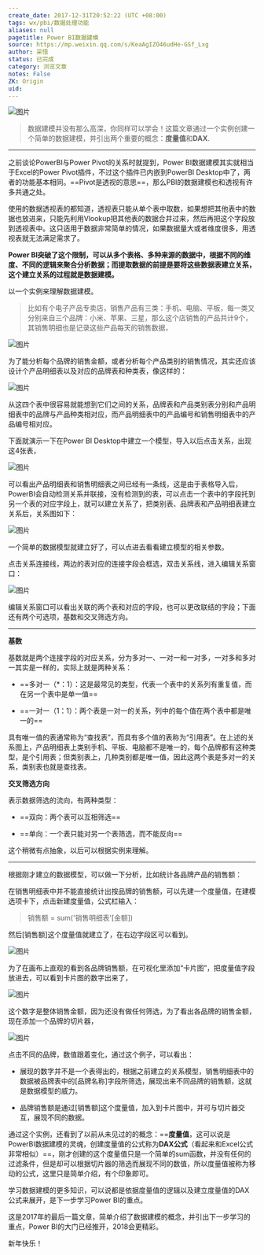 ```yaml
---
create_date: 2017-12-31T20:52:22 (UTC +08:00)
tags: wx/pbi/数据处理功能 
aliases: null
pagetitle: Power BI数据建模
source: https://mp.weixin.qq.com/s/KeaAgIZO46udHe-GSf_Lxg
author: 采悟
status: 已完成
category: 浏览文章 
notes: False
ZK: Origin
uid: 
---
```


![图片](https://mmbiz.qpic.cn/mmbiz_png/aHEbZtANQJN2LAX1DpRicGH8mmnRvuERyjEV3H3PoIyb7zvVc2G8zbbg64ibjicF6NmrYHHpPMCVREU5RSibST968A/640?wx_fmt=png&wxfrom=5&wx_lazy=1&wx_co=1)

> 数据建模并没有那么高深，你同样可以学会！这篇文章通过一个实例创建一个简单的数据建模，并引出两个重要的概念：**度量值**和**DAX**.

___

之前谈论PowerBI与Power Pivot的关系时就提到，Power BI数据建模其实就相当于Excel的Power Pivot插件，不过这个插件已内嵌到PowerBI Desktop中了，两者的功能基本相同。==Pivot是透视的意思==，那么PBI的数据建模也和透视有许多共通之处。  

使用的数据透视表的都知道，透视表只能从单个表中取数，如果想把其他表中的数据也放进来，只能先利用Vlookup把其他表的数据合并过来，然后再把这个字段放到透视表中。这只适用于数据非常简单的情况，如果数据量大或者维度很多，用透视表就无法满足需求了。

**Power BI突破了这个限制，可以从多个表格、多种来源的数据中，根据不同的维度、不同的逻辑来聚合分析数据；而提取数据的前提是要将这些数据表建立关系，这个建立关系的过程就是数据建模。**

以一个实例来理解数据建模。

> 比如有个电子产品专卖店，销售产品有三类：手机、电脑、平板，每一类又分别来自三个品牌：小米、苹果、三星，那么这个店销售的产品共计9个，其销售明细也是记录这些产品每天的销售数据，

![图片](https://mmbiz.qpic.cn/mmbiz_png/aHEbZtANQJN2LAX1DpRicGH8mmnRvuERyice3DSAI9Dh8tYmKSWNibu56LZ5Wvk1RQPBSD6XaSZY0g7yv0uQGVDpg/640?wx_fmt=png&wxfrom=5&wx_lazy=1&wx_co=1)

为了能分析每个品牌的销售金额，或者分析每个产品类别的销售情况，其实还应该设计个产品明细表以及对应的品牌表和种类表，像这样的：

![图片](https://mmbiz.qpic.cn/mmbiz_png/aHEbZtANQJN2LAX1DpRicGH8mmnRvuERyvRoq5C9eBbZmD91qiby8g5NLq7xWC37icGNziawicIaqoQcx5kiceqzQY5g/640?wx_fmt=png&wxfrom=5&wx_lazy=1&wx_co=1)

从这四个表中很容易就能想到它们之间的关系，品牌表和产品类别表分别和产品明细表中的品牌与产品种类相对应，而产品明细表中的产品编号和销售明细表中的产品编号相对应。

下面就演示一下在Power BI Desktop中建立一个模型，导入以后点击关系，出现这4张表，

![图片](https://mmbiz.qpic.cn/mmbiz_png/aHEbZtANQJN2LAX1DpRicGH8mmnRvuERyqFzcYiaicy6EDxVUANoia4agib2DE9yFjEto3Kvms041UialwHEg3JuZzYQ/640?wx_fmt=png&wxfrom=5&wx_lazy=1&wx_co=1)

可以看出产品明细表和销售明细表之间已经有一条线，这是由于表格导入后，PowerBI会自动检测关系并联接，没有检测到的表，可以点击一个表中的字段托到另一个表的对应字段上，就可以建立关系了，把类别表、品牌表和产品明细表建立关系后，关系图如下：

![图片](https://mmbiz.qpic.cn/mmbiz_png/aHEbZtANQJN2LAX1DpRicGH8mmnRvuERy58moZK2YJOueXt3ducqT0Z70SstRES4hW47vcQyv0Y0QSTjV9AJiaBA/640?wx_fmt=png&wxfrom=5&wx_lazy=1&wx_co=1)

一个简单的数据模型就建立好了，可以点进去看看建立模型的相关参数。  

点击关系连接线，两边的表对应的连接字段会框选，双击关系线，进入编辑关系窗口：

![图片](https://mmbiz.qpic.cn/mmbiz_png/aHEbZtANQJN2LAX1DpRicGH8mmnRvuERyB0keAfrKcKjibIREHkFZLyrSu14yJonwSahiaCwiakquS9MXpicKBUCy9w/640?wx_fmt=png&wxfrom=5&wx_lazy=1&wx_co=1)

编辑关系窗口可以看出关联的两个表和对应的字段，也可以更改联结的字段；下面还有两个可选项，基数和交叉筛选方向。

___

**基数**  

基数就是两个连接字段的对应关系，分为多对一、一对一和一对多，一对多和多对一其实是一样的，实际上就是两种关系：  

-   ==多对一（\*：1）：这是最常见的类型，代表一个表中的关系列有重复值，而在另一个表中是单一值==
    
-   ==一对一（1：1）：两个表是一对一的关系，列中的每个值在两个表中都是唯一的==
    

具有唯一值的表通常称为“查找表”，而具有多个值的表称为“引用表”。在上述的关系图上，产品明细表上类别手机、平板、电脑都不是唯一的，每个品牌都有这种类型，是个引用表；但类别表上，几种类别都是唯一值，因此这两个表是多对一的关系，类别表也就是查找表。

**交叉筛选方向**  

表示数据筛选的流向，有两种类型：  

-   ==双向：两个表可以互相筛选==
    
-   ==单向：一个表只能对另一个表筛选，而不能反向==
    

这个稍微有点抽象，以后可以根据实例来理解。

___

根据刚才建立的数据模型，可以做一下分析，比如统计各品牌产品的销售额：  

在销售明细表中并不能直接统计出按品牌的销售额，可以先建一个度量值，在建模选项卡下，点击新建度量值，公式栏输入：  

> 销售额 = sum('销售明细表'\[金额\])

然后\[销售额\]这个度量值就建立了，在右边字段区可以看到。

![图片](https://mmbiz.qpic.cn/mmbiz_png/aHEbZtANQJN2LAX1DpRicGH8mmnRvuERyQbsr4iacsuNZ5xgGIfibh1B35rLGe4OY6uibkm0UMyI7tvMTtZnicSczeg/640?wx_fmt=png&wxfrom=5&wx_lazy=1&wx_co=1)

为了在画布上直观的看到各品牌销售额，在可视化里添加“卡片图”，把度量值字段放进去，可以看到卡片图的数字出来了，  

![图片](https://mmbiz.qpic.cn/mmbiz_gif/aHEbZtANQJN2LAX1DpRicGH8mmnRvuERyTqia9YAiaTkYGcicqsbWCuoAWg6O2Byzgeu8qxfE4LOTvibdcpnPY7p2xg/0?wx_fmt=gif&wxfrom=5&wx_lazy=1)

这个数字是整体销售金额，因为还没有做任何筛选，为了看出各品牌的销售金额，现在添加一个品牌的切片器，

![图片](https://mmbiz.qpic.cn/mmbiz_gif/aHEbZtANQJN2LAX1DpRicGH8mmnRvuERyYV7MYNHFnAtlMepIlh1kEoEyeae1ib4wjnswvMaqYdxsDIv5ibMZLO2Q/0?wx_fmt=gif&wxfrom=5&wx_lazy=1)  

点击不同的品牌，数值跟着变化，通过这个例子，可以看出：

-   展现的数字并不是一个表得出的，根据之前建立的关系模型，销售明细表中的数据被品牌表中的\[品牌名称\]字段所筛选，展现出来不同品牌的销售额，这就是数据模型的威力。
    
-   品牌销售额是通过\[销售额\]这个度量值，加入到卡片图中，并可与切片器交互，展现不同的数据。
    

通过这个实例，还看到了以前从未见过的的概念：==**度量值**，这可以说是PowerBI数据建模的灵魂，创建度量值的公式称为**DAX公式**（看起来和Excel公式非常相似）==，刚才创建的这个度量值只是一个简单的sum函数，并没有任何的过滤条件，但是却可以根据切片器的筛选而展现不同的数值，所以度量值被称为移动的公式，这里只是简单介绍，有个印象即可。

学习数据建模的更多知识，可以说都是依据度量值的逻辑以及建立度量值的DAX公式来展开，是下一步学习Power BI的重点。  

这是2017年的最后一篇文章，简单介绍了数据建模的概念，并引出下一步学习的重点，Power BI的大门已经推开，2018会更精彩。  

新年快乐！
